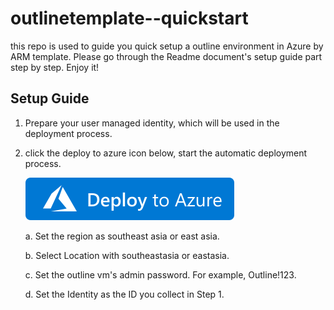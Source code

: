 # outlinetemplate--quickstart
   this repo is used to guide you quick setup a outline environment in Azure by ARM template. Please go through the Readme document's setup guide part step by step. Enjoy it!
   
## Setup Guide
1. Prepare your user managed identity, which will be used in the deployment process.
   
2. click the deploy to azure icon below, start the automatic deployment process.
   
   [![Deploy To Azure](https://raw.githubusercontent.com/Azure/azure-quickstart-templates/master/1-CONTRIBUTION-GUIDE/images/deploytoazure.svg?sanitize=true)](https://portal.azure.com/#create/Microsoft.Template/uri/https%3A%2F%2Fraw.githubusercontent.com%2Fnonokangwei%2Foutlinetemplate%2Fmain%2Ftemplate-with-inlinescript%2Foutline_arm_inlinescript.json)
   
   a. Set the region as southeast asia or east asia.
   
   b. Select Location with southeastasia or eastasia.
   
   c. Set the outline vm's admin password. For example, Outline!123.
   
   d. Set the Identity as the ID you collect in Step 1.

